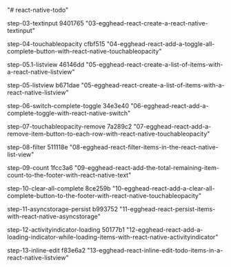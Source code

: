 "# react-native-todo" 

step-03-textinput 9401765 "03-egghead-react-create-a-react-native-textinput"

step-04-touchableopacity cfbf515 "04-egghead-react-add-a-toggle-all-complete-button-with-react-native-touchableopacity"

step-05.1-listview 46146dd "05-egghead-react-create-a-list-of-items-with-a-react-native-listview"

step-05-listview b671dae "05-egghead-react-create-a-list-of-items-with-a-react-native-listview"

step-06-switch-complete-toggle 34e3e40 "06-egghead-react-add-a-complete-toggle-with-react-native-switch"

step-07-touchableopacity-remove 7a289c2 "07-egghead-react-add-a-remove-item-button-to-each-row-with-react-native-touchableopacity"

step-08-filter 511118e "08-egghead-react-filter-items-in-the-react-native-list-view"

step-09-count 1fcc3a6 "09-egghead-react-add-the-total-remaining-item-count-to-the-footer-with-react-native-text"

step-10-clear-all-complete 8ce259b "10-egghead-react-add-a-clear-all-complete-button-to-the-footer-with-react-native-touchableopacity"

step-11-asyncstorage-persist b993752 "11-egghead-react-persist-items-with-react-native-asyncstorage"

step-12-activityindicator-loading 50177b1 "12-egghead-react-add-a-loading-indicator-while-loading-items-with-react-native-activityindicator"

step-13-inline-edit f83e6a2 "13-egghead-react-inline-edit-todo-items-in-a-react-native-listview"
